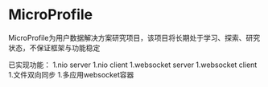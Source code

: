 # MicroProfile
MicroProfile为用户数据解决方案研究项目，该项目将长期处于学习、探索、研究状态，不保证框架与功能稳定

已实现功能：
1.nio server
1.nio client
1.websocket server
1.websocket client
1.文件双向同步
1.多应用websocket容器
